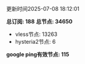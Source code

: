 更新时间2025-07-08 18:12:01

**总订阅: 188**
**总节点: 34650**
- vless节点: 13263
- hysteria2节点: 6

**google ping有效节点: 115**
